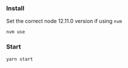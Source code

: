 ### Install

Set the correct node 12.11.0 version if using `nvm`

```shell script
nvm use
```


### Start

```shell script
yarn start
```
